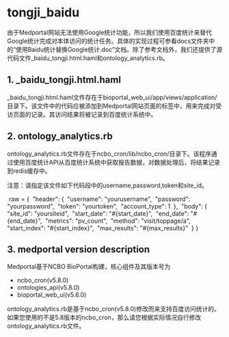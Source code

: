 # tongji_baidu

由于Medportal网站无法使用Google统计功能，所以我们使用百度统计来替代Google统计完成对本体访问的统计任务。具体的实现过程可参看docs文件夹中的“使用Baidu统计替换Google统计.doc”文档。除了参考文档外，我们还提供了源代码文件_baidu_tongji.html.haml和ontology_analytics.rb。



## 1. _baidu_tongji.html.haml

_baidu_tongji.html.haml文件存在于bioportal_web_ui/app/views/application/目录下。该文件中的代码应被添加到Medportal网站页面的<head></head>标签中，用来完成对受访页面的记录。其访问结果将被记录到百度统计系统中。



## 2. ontology_analytics.rb

ontology_analytics.rb文件存在于ncbo_cron/lib/ncbo_cron/目录下。该程序通过使用百度统计API从百度统计系统中获取报告数据，对数据处理后，将结果记录到redis缓存中。

注意：请指定该文件如下代码段中的username,password,token和site_id。

​	raw = {
​          "header": {
​                  "username": "yourusername",
​                  "password": "yourpassword",
​                  "token": "yourtoken",
​                  "account_type": 1
​                },
​           "body": {
​                  "site_id": "yoursiteid",
​                  "start_date": "#{start_date}",
​                  "end_date": "#{end_date}",
​                  "metrics": "pv_count",
​                  "method": "visit/toppage/a",
​                  "start_index": "#{start_index}",
​                  "max_results": "#{max_results}"
​                }
​        }  

## 3. medportal version description

Medportal基于NCBO BioPortal构建，核心组件及其版本号为

- ncbo_cron(v5.8.0)
- ontologies_api(v5.8.0)
- bioportal_web_ui(v5.6.0)

ontology_analytics.rb是基于ncbo_cron(v5.8.0)修改而来支持百度访问统计的。如果您使用的不是5.8版本的ncbo_cron，那么请您根据实际情况自行修改ontology_analytics.rb文件。
